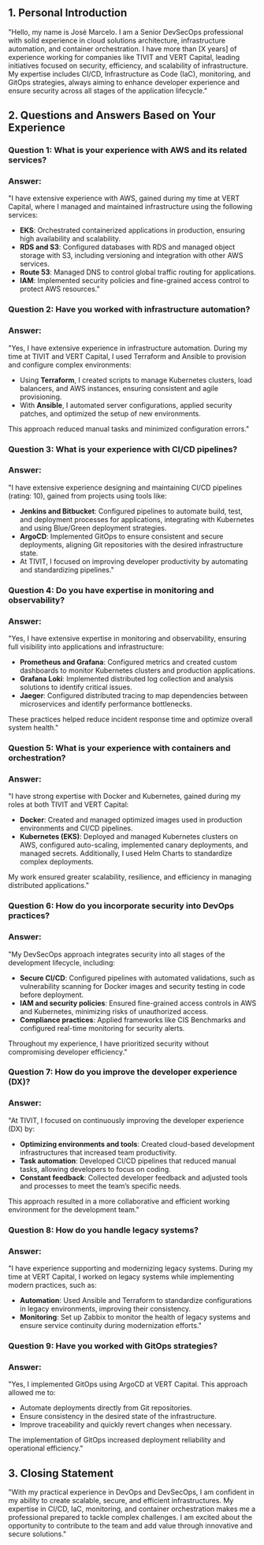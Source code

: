 ## 1. Personal Introduction
"Hello, my name is José Marcelo. I am a Senior DevSecOps professional with solid experience in cloud solutions architecture, infrastructure automation, and container orchestration. I have more than [X years] of experience working for companies like TIVIT and VERT Capital, leading initiatives focused on security, efficiency, and scalability of infrastructure. My expertise includes CI/CD, Infrastructure as Code (IaC), monitoring, and GitOps strategies, always aiming to enhance developer experience and ensure security across all stages of the application lifecycle."

## 2. Questions and Answers Based on Your Experience
### Question 1: What is your experience with AWS and its related services?
### Answer:

"I have extensive experience with AWS, gained during my time at VERT Capital, where I managed and maintained infrastructure using the following services:

- **EKS**: Orchestrated containerized applications in production, ensuring high availability and scalability.
- **RDS and S3**: Configured databases with RDS and managed object storage with S3, including versioning and integration with other AWS services.
- **Route 53**: Managed DNS to control global traffic routing for applications.
- **IAM**: Implemented security policies and fine-grained access control to protect AWS resources."

### Question 2: Have you worked with infrastructure automation?
### Answer:

"Yes, I have extensive experience in infrastructure automation. During my time at TIVIT and VERT Capital, I used Terraform and Ansible to provision and configure complex environments:

- Using **Terraform**, I created scripts to manage Kubernetes clusters, load balancers, and AWS instances, ensuring consistent and agile provisioning.
- With **Ansible**, I automated server configurations, applied security patches, and optimized the setup of new environments.

This approach reduced manual tasks and minimized configuration errors."

### Question 3: What is your experience with CI/CD pipelines?
### Answer:

"I have extensive experience designing and maintaining CI/CD pipelines (rating: 10), gained from projects using tools like:

- **Jenkins and Bitbucket**: Configured pipelines to automate build, test, and deployment processes for applications, integrating with Kubernetes and using Blue/Green deployment strategies.
- **ArgoCD**: Implemented GitOps to ensure consistent and secure deployments, aligning Git repositories with the desired infrastructure state.
- At TIVIT, I focused on improving developer productivity by automating and standardizing pipelines."

### Question 4: Do you have expertise in monitoring and observability?
### Answer:

"Yes, I have extensive expertise in monitoring and observability, ensuring full visibility into applications and infrastructure:

- **Prometheus and Grafana**: Configured metrics and created custom dashboards to monitor Kubernetes clusters and production applications.
- **Grafana Loki**: Implemented distributed log collection and analysis solutions to identify critical issues.
- **Jaeger**: Configured distributed tracing to map dependencies between microservices and identify performance bottlenecks.

These practices helped reduce incident response time and optimize overall system health."

### Question 5: What is your experience with containers and orchestration?
### Answer:

"I have strong expertise with Docker and Kubernetes, gained during my roles at both TIVIT and VERT Capital:

- **Docker**: Created and managed optimized images used in production environments and CI/CD pipelines.
- **Kubernetes (EKS)**: Deployed and managed Kubernetes clusters on AWS, configured auto-scaling, implemented canary deployments, and managed secrets. Additionally, I used Helm Charts to standardize complex deployments.

My work ensured greater scalability, resilience, and efficiency in managing distributed applications."

### Question 6: How do you incorporate security into DevOps practices?
### Answer:

"My DevSecOps approach integrates security into all stages of the development lifecycle, including:

- **Secure CI/CD**: Configured pipelines with automated validations, such as vulnerability scanning for Docker images and security testing in code before deployment.
- **IAM and security policies**: Ensured fine-grained access controls in AWS and Kubernetes, minimizing risks of unauthorized access.
- **Compliance practices**: Applied frameworks like CIS Benchmarks and configured real-time monitoring for security alerts.

Throughout my experience, I have prioritized security without compromising developer efficiency."

### Question 7: How do you improve the developer experience (DX)?
### Answer:

"At TIVIT, I focused on continuously improving the developer experience (DX) by:

- **Optimizing environments and tools**: Created cloud-based development infrastructures that increased team productivity.
- **Task automation**: Developed CI/CD pipelines that reduced manual tasks, allowing developers to focus on coding.
- **Constant feedback**: Collected developer feedback and adjusted tools and processes to meet the team’s specific needs.

This approach resulted in a more collaborative and efficient working environment for the development team."

### Question 8: How do you handle legacy systems?
### Answer:

"I have experience supporting and modernizing legacy systems. During my time at VERT Capital, I worked on legacy systems while implementing modern practices, such as:

- **Automation**: Used Ansible and Terraform to standardize configurations in legacy environments, improving their consistency.
- **Monitoring**: Set up Zabbix to monitor the health of legacy systems and ensure service continuity during modernization efforts."

### Question 9: Have you worked with GitOps strategies?
### Answer:

"Yes, I implemented GitOps using ArgoCD at VERT Capital. This approach allowed me to:

- Automate deployments directly from Git repositories.
- Ensure consistency in the desired state of the infrastructure.
- Improve traceability and quickly revert changes when necessary.

The implementation of GitOps increased deployment reliability and operational efficiency."

## 3. Closing Statement
"With my practical experience in DevOps and DevSecOps, I am confident in my ability to create scalable, secure, and efficient infrastructures. My expertise in CI/CD, IaC, monitoring, and container orchestration makes me a professional prepared to tackle complex challenges. I am excited about the opportunity to contribute to the team and add value through innovative and secure solutions."
